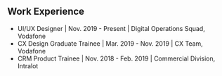 ## Work Experience

* UI/UX Designer | Nov. 2019 - Present | Digital Operations Squad, Vodafone
* CX Design Graduate Trainee | Mar. 2019 - Nov. 2019 | CX Team, Vodafone
* CRM Product Trainee | Nov. 2018 - Feb. 2019 | Commercial Division, Intralot
